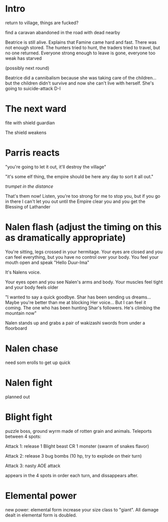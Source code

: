 # Intro

return to village, things are fucked? 

find a caravan abandoned in the road with dead nearby


Beatrice is still alive. Explains that Famine came hard and fast. There was not enough stored. The hunters tried to hunt, the traders tried to travel, but no one returned. Everyone strong enough to leave is gone, everyone too weak has starved

(possibly next round)

Beatrice did a cannibalism because she was taking care of the children... but the children didn't survive and now she can't live with herself. She's going to suicide-attack D-I

# The next ward

fite with shield guardian

The shield weakens

# Parris reacts

"you're going to let it out, it'll destroy the village"

"it's some elf thing, the empire should be here any day to sort it all out."

*trumpet in the distance*

That's them now! Listen, you're too strong for me to stop you, but if you go in there I can't let you out until the Empire clear you and you get the Blessing of Lathander

<!-- Just as you are about to head in, you get the flash: -->

# Nalen flash (adjust the timing on this as dramatically appropriate)

You're sitting, legs crossed in your hermitage. Your eyes are closed and you can feel everything, but you have no control over your body. You feel your mouth open and speak "Hello Duur-Ima"

It's Nalens voice.

Your eyes open and you see Nalen's arms and body. Your muscles feel tight and your body feels older

"I wanted to say a quick goodbye. Shar has been sending us dreams... Maybe you're better than me at blocking Her voice... But I can feel it coming. The one who has been hunting Shar's followers. He's climbing the mountain now"

Nalen stands up and grabs a pair of wakizashi swords from under a floorboard

# Nalen chase

need som erolls to get up quick

# Nalen fight

planned out

# Blight fight

puzzle boss, ground wyrm made of rotten grain and animals. Teleports between 4 spots:

Attack 1: release 1 Blight beast CR 1 monster (swarm of snakes flavor)

Attack 2: release 3 bug bombs (10 hp, try to explode on their turn)

Attack 3: nasty AOE attack

appears in the 4 spots in order each turn, and dissappears after.

# Elemental power

new power: elemental form increase your size class to "giant". All damage dealt in elemental form is doubled.